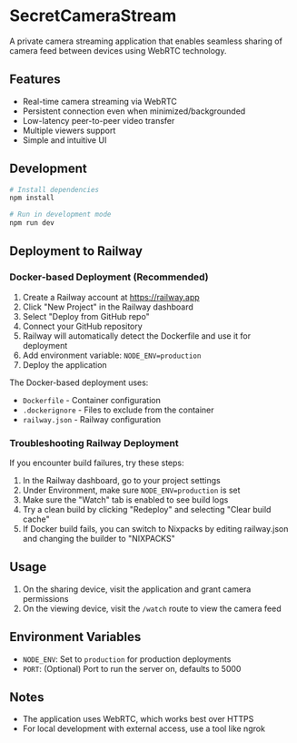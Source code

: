 # SecretCameraStream

A private camera streaming application that enables seamless sharing of camera feed between devices using WebRTC technology.

## Features

- Real-time camera streaming via WebRTC
- Persistent connection even when minimized/backgrounded
- Low-latency peer-to-peer video transfer
- Multiple viewers support
- Simple and intuitive UI

## Development

```bash
# Install dependencies
npm install

# Run in development mode
npm run dev
```

## Deployment to Railway

### Docker-based Deployment (Recommended)

1. Create a Railway account at https://railway.app
2. Click "New Project" in the Railway dashboard
3. Select "Deploy from GitHub repo"
4. Connect your GitHub repository
5. Railway will automatically detect the Dockerfile and use it for deployment
6. Add environment variable: `NODE_ENV=production`
7. Deploy the application

The Docker-based deployment uses:

- `Dockerfile` - Container configuration
- `.dockerignore` - Files to exclude from the container
- `railway.json` - Railway configuration

### Troubleshooting Railway Deployment

If you encounter build failures, try these steps:

1. In the Railway dashboard, go to your project settings
2. Under Environment, make sure `NODE_ENV=production` is set
3. Make sure the "Watch" tab is enabled to see build logs
4. Try a clean build by clicking "Redeploy" and selecting "Clear build cache"
5. If Docker build fails, you can switch to Nixpacks by editing railway.json and changing the builder to "NIXPACKS"

## Usage

1. On the sharing device, visit the application and grant camera permissions
2. On the viewing device, visit the `/watch` route to view the camera feed

## Environment Variables

- `NODE_ENV`: Set to `production` for production deployments
- `PORT`: (Optional) Port to run the server on, defaults to 5000

## Notes

- The application uses WebRTC, which works best over HTTPS
- For local development with external access, use a tool like ngrok
